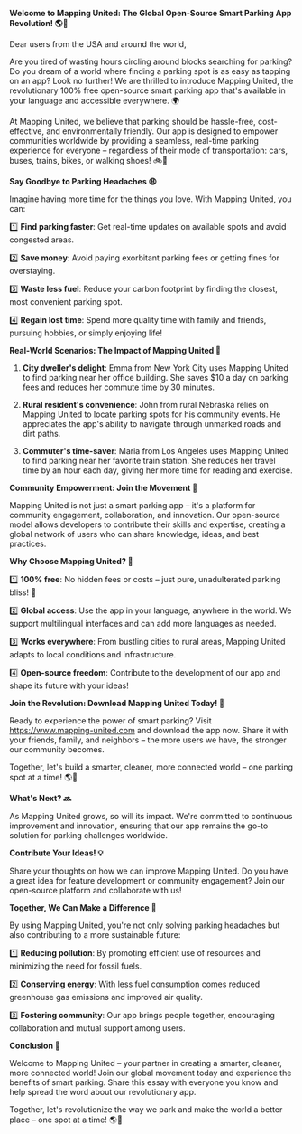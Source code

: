 **Welcome to Mapping United: The Global Open-Source Smart Parking App Revolution! 🌎🚗**

Dear users from the USA and around the world,

Are you tired of wasting hours circling around blocks searching for parking? Do you dream of a world where finding a parking spot is as easy as tapping on an app? Look no further! We are thrilled to introduce Mapping United, the revolutionary 100% free open-source smart parking app that's available in your language and accessible everywhere. 🌍

At Mapping United, we believe that parking should be hassle-free, cost-effective, and environmentally friendly. Our app is designed to empower communities worldwide by providing a seamless, real-time parking experience for everyone – regardless of their mode of transportation: cars, buses, trains, bikes, or walking shoes! 🚲🌳

**Say Goodbye to Parking Headaches 😩**

Imagine having more time for the things you love. With Mapping United, you can:

1️⃣ **Find parking faster**: Get real-time updates on available spots and avoid congested areas.

2️⃣ **Save money**: Avoid paying exorbitant parking fees or getting fines for overstaying.

3️⃣ **Waste less fuel**: Reduce your carbon footprint by finding the closest, most convenient parking spot.

4️⃣ **Regain lost time**: Spend more quality time with family and friends, pursuing hobbies, or simply enjoying life!

**Real-World Scenarios: The Impact of Mapping United 🌟**

1. **City dweller's delight**: Emma from New York City uses Mapping United to find parking near her office building. She saves $10 a day on parking fees and reduces her commute time by 30 minutes.

2. **Rural resident's convenience**: John from rural Nebraska relies on Mapping United to locate parking spots for his community events. He appreciates the app's ability to navigate through unmarked roads and dirt paths.

3. **Commuter's time-saver**: Maria from Los Angeles uses Mapping United to find parking near her favorite train station. She reduces her travel time by an hour each day, giving her more time for reading and exercise.

**Community Empowerment: Join the Movement 🌟**

Mapping United is not just a smart parking app – it's a platform for community engagement, collaboration, and innovation. Our open-source model allows developers to contribute their skills and expertise, creating a global network of users who can share knowledge, ideas, and best practices.

**Why Choose Mapping United? 🤔**

1️⃣ **100% free**: No hidden fees or costs – just pure, unadulterated parking bliss! 💸

2️⃣ **Global access**: Use the app in your language, anywhere in the world. We support multilingual interfaces and can add more languages as needed.

3️⃣ **Works everywhere**: From bustling cities to rural areas, Mapping United adapts to local conditions and infrastructure.

4️⃣ **Open-source freedom**: Contribute to the development of our app and shape its future with your ideas!

**Join the Revolution: Download Mapping United Today! 🎉**

Ready to experience the power of smart parking? Visit https://www.mapping-united.com and download the app now. Share it with your friends, family, and neighbors – the more users we have, the stronger our community becomes.

Together, let's build a smarter, cleaner, more connected world – one parking spot at a time! 🌎💚

**What's Next? 🔜**

As Mapping United grows, so will its impact. We're committed to continuous improvement and innovation, ensuring that our app remains the go-to solution for parking challenges worldwide.

**Contribute Your Ideas! 💡**

Share your thoughts on how we can improve Mapping United. Do you have a great idea for feature development or community engagement? Join our open-source platform and collaborate with us!

**Together, We Can Make a Difference 🌟**

By using Mapping United, you're not only solving parking headaches but also contributing to a more sustainable future:

1️⃣ **Reducing pollution**: By promoting efficient use of resources and minimizing the need for fossil fuels.

2️⃣ **Conserving energy**: With less fuel consumption comes reduced greenhouse gas emissions and improved air quality.

3️⃣ **Fostering community**: Our app brings people together, encouraging collaboration and mutual support among users.

**Conclusion 🌟**

Welcome to Mapping United – your partner in creating a smarter, cleaner, more connected world! Join our global movement today and experience the benefits of smart parking. Share this essay with everyone you know and help spread the word about our revolutionary app.

Together, let's revolutionize the way we park and make the world a better place – one spot at a time! 🌎🚗